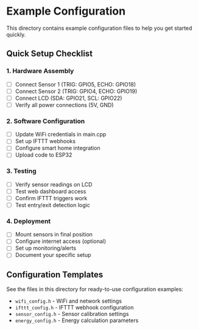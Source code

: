 # Example Configuration

This directory contains example configuration files to help you get started quickly.

## Quick Setup Checklist

### 1. Hardware Assembly
- [ ] Connect Sensor 1 (TRIG: GPIO5, ECHO: GPIO18)
- [ ] Connect Sensor 2 (TRIG: GPIO4, ECHO: GPIO19) 
- [ ] Connect LCD (SDA: GPIO21, SCL: GPIO22)
- [ ] Verify all power connections (5V, GND)

### 2. Software Configuration
- [ ] Update WiFi credentials in main.cpp
- [ ] Set up IFTTT webhooks
- [ ] Configure smart home integration
- [ ] Upload code to ESP32

### 3. Testing
- [ ] Verify sensor readings on LCD
- [ ] Test web dashboard access
- [ ] Confirm IFTTT triggers work
- [ ] Test entry/exit detection logic

### 4. Deployment
- [ ] Mount sensors in final position
- [ ] Configure internet access (optional)
- [ ] Set up monitoring/alerts
- [ ] Document your specific setup

## Configuration Templates

See the files in this directory for ready-to-use configuration examples:
- `wifi_config.h` - WiFi and network settings
- `ifttt_config.h` - IFTTT webhook configuration
- `sensor_config.h` - Sensor calibration settings
- `energy_config.h` - Energy calculation parameters
